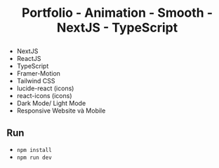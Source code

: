 # <p align="center"> Portfolio - Animation - Smooth - NextJS - TypeScript </p>  
  
- NextJS 
- ReactJS
- TypeScript
- Framer-Motion
- Tailwind CSS
- lucide-react (icons)
- react-icons (icons)
- Dark Mode/ Light Mode
- Responsive Website và Mobile


## Run
- `npm install`
- `npm run dev`
